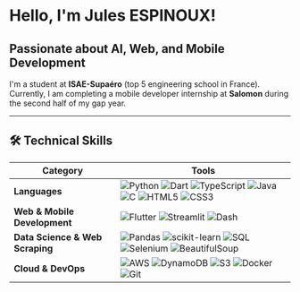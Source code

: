 # Hello, I'm Jules ESPINOUX!  

## Passionate about AI, Web, and Mobile Development  

I'm a student at **ISAE-Supaéro** (top 5 engineering school in France). 
Currently, I am completing a mobile developer internship at **Salomon** during the second half of my gap year.  

---

## 🛠️ Technical Skills  

| **Category**         | **Tools**                                                                                     |
|----------------------|------------------------------------------------------------------------------------------------|
| **Languages**        | ![Python](https://img.shields.io/badge/Python-3776AB?style=flat&logo=python&logoColor=white) ![Dart](https://img.shields.io/badge/Dart-0175C2?style=flat&logo=dart&logoColor=white) ![TypeScript](https://img.shields.io/badge/TypeScript-007ACC?style=flat&logo=typescript&logoColor=white) ![Java](https://img.shields.io/badge/Java-007396?style=flat&logo=openjdk&logoColor=white) ![C](https://img.shields.io/badge/C-A8B9CC?style=flat&logo=c&logoColor=white) ![HTML5](https://img.shields.io/badge/HTML5-E34F26?style=flat&logo=html5&logoColor=white) ![CSS3](https://img.shields.io/badge/CSS3-1572B6?style=flat&logo=css3&logoColor=white) |
| **Web & Mobile Development** | ![Flutter](https://img.shields.io/badge/Flutter-02569B?style=flat&logo=flutter&logoColor=white) ![Streamlit](https://img.shields.io/badge/Streamlit-FF4B4B?style=flat&logo=streamlit&logoColor=white) ![Dash](https://img.shields.io/badge/Dash-008DE4?style=flat&logo=plotly&logoColor=white) |
| **Data Science & Web Scraping**  | ![Pandas](https://img.shields.io/badge/Pandas-150458?style=flat&logo=pandas&logoColor=white) ![scikit-learn](https://img.shields.io/badge/scikit--learn-F7931E?style=flat&logo=scikit-learn&logoColor=white) ![SQL](https://img.shields.io/badge/SQL-4479A1?style=flat&logo=postgresql&logoColor=white) ![Selenium](https://img.shields.io/badge/Selenium-43B02A?style=flat&logo=selenium&logoColor=white) ![BeautifulSoup](https://img.shields.io/badge/BeautifulSoup-181717?style=flat&logo=python&logoColor=white) |
| **Cloud & DevOps** | ![AWS](https://img.shields.io/badge/AWS-232F3E?style=flat&logo=amazon-aws&logoColor=white) ![DynamoDB](https://img.shields.io/badge/DynamoDB-4053D6?style=flat&logo=amazon-dynamodb&logoColor=white) ![S3](https://img.shields.io/badge/S3-569A31?style=flat&logo=amazon-s3&logoColor=white) ![Docker](https://img.shields.io/badge/Docker-2496ED?style=flat&logo=docker&logoColor=white) ![Git](https://img.shields.io/badge/Git-F05033?style=flat&logo=git&logoColor=white) |
